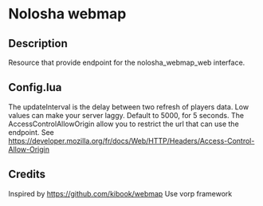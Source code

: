 # Nolosha webmap

## Description
Resource that provide endpoint for the nolosha_webmap_web interface.

## Config.lua
The updateInterval is the delay between two refresh of players data. Low values can make your server laggy. Default to 5000, for 5 seconds.
The AccessControlAllowOrigin allow you to restrict the url that can use the endpoint. See https://developer.mozilla.org/fr/docs/Web/HTTP/Headers/Access-Control-Allow-Origin

## Credits
Inspired by https://github.com/kibook/webmap
Use vorp framework
